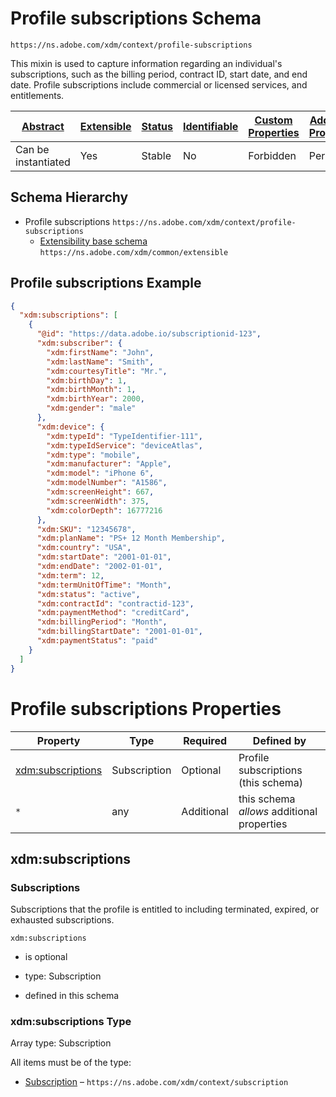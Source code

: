 
# Profile subscriptions Schema

```
https://ns.adobe.com/xdm/context/profile-subscriptions
```

This mixin is used to capture information regarding an individual's subscriptions, such as the billing period, contract ID, start date, and end date. Profile subscriptions include commercial or licensed services, and entitlements.

| [Abstract](../../../abstract.md) | [Extensible](../../../extensions.md) | [Status](../../../status.md) | [Identifiable](../../../id.md) | [Custom Properties](../../../extensions.md) | [Additional Properties](../../../extensions.md) | Defined In |
|----------------------------------|--------------------------------------|------------------------------|--------------------------------|---------------------------------------------|-------------------------------------------------|------------|
| Can be instantiated | Yes | Stable | No | Forbidden | Permitted | [mixins/profile/profile-subscriptions.schema.json](mixins/profile/profile-subscriptions.schema.json) |
## Schema Hierarchy

* Profile subscriptions `https://ns.adobe.com/xdm/context/profile-subscriptions`
  * [Extensibility base schema](../../datatypes/extensible.schema.md) `https://ns.adobe.com/xdm/common/extensible`


## Profile subscriptions Example
```json
{
  "xdm:subscriptions": [
    {
      "@id": "https://data.adobe.io/subscriptionid-123",
      "xdm:subscriber": {
        "xdm:firstName": "John",
        "xdm:lastName": "Smith",
        "xdm:courtesyTitle": "Mr.",
        "xdm:birthDay": 1,
        "xdm:birthMonth": 1,
        "xdm:birthYear": 2000,
        "xdm:gender": "male"
      },
      "xdm:device": {
        "xdm:typeId": "TypeIdentifier-111",
        "xdm:typeIdService": "deviceAtlas",
        "xdm:type": "mobile",
        "xdm:manufacturer": "Apple",
        "xdm:model": "iPhone 6",
        "xdm:modelNumber": "A1586",
        "xdm:screenHeight": 667,
        "xdm:screenWidth": 375,
        "xdm:colorDepth": 16777216
      },
      "xdm:SKU": "12345678",
      "xdm:planName": "PS+ 12 Month Membership",
      "xdm:country": "USA",
      "xdm:startDate": "2001-01-01",
      "xdm:endDate": "2002-01-01",
      "xdm:term": 12,
      "xdm:termUnitOfTime": "Month",
      "xdm:status": "active",
      "xdm:contractId": "contractid-123",
      "xdm:paymentMethod": "creditCard",
      "xdm:billingPeriod": "Month",
      "xdm:billingStartDate": "2001-01-01",
      "xdm:paymentStatus": "paid"
    }
  ]
}
```

# Profile subscriptions Properties

| Property | Type | Required | Defined by |
|----------|------|----------|------------|
| [xdm:subscriptions](#xdmsubscriptions) | Subscription | Optional | Profile subscriptions (this schema) |
| `*` | any | Additional | this schema *allows* additional properties |

## xdm:subscriptions
### Subscriptions

Subscriptions that the profile is entitled to including terminated, expired, or exhausted subscriptions.

`xdm:subscriptions`
* is optional
* type: Subscription

* defined in this schema

### xdm:subscriptions Type


Array type: Subscription

All items must be of the type:
* [Subscription](../../datatypes/subscription.schema.md) – `https://ns.adobe.com/xdm/context/subscription`







